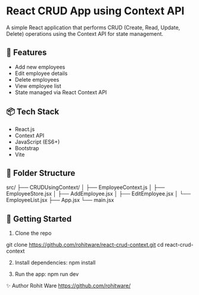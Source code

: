 # React CRUD App using Context API

A simple React application that performs CRUD (Create, Read, Update, Delete) operations using the Context API for state management.

## 🔧 Features

- Add new employees
- Edit employee details
- Delete employees
- View employee list
- State managed via React Context API

## 📦 Tech Stack

- React.js
- Context API
- JavaScript (ES6+)
- Bootstrap
- Vite

## 📁 Folder Structure

src/
├── CRUDUsingContext/
│ ├── EmployeeContext.js
│ ├── EmployeeStore.jsx
│ ├── AddEmployee.jsx
│ ├── EditEmployee.jsx
│ └── EmployeeList.jsx
├── App.jsx
└── main.jsx

## 🚀 Getting Started

1. Clone the repo

git clone https://github.com/rohitware/react-crud-context.git
cd react-crud-context

2. Install dependencies:
   npm install

3. Run the app:
   npm run dev

✨ Author
Rohit Ware
https://github.com/rohitware/
